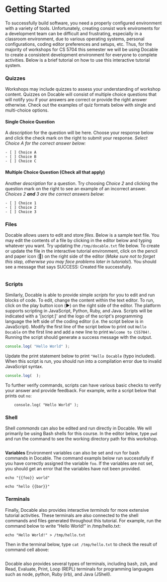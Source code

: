 # Getting Started

To successfully build software, you need a properly configured environment with a variety of tools. Unfortunately, creating consist work enviroments for a development team can be difficult and frustrating, especially in a classroom environment, due to various operating systems, personal configurations, coding editor preferences and setups, etc. Thus, for the majority of workshops for CS 5704 this semester we will be using Docable to create a consistent development environment for everyone to complete activities. Below is a brief tutorial on how to use this interactive tutorial system.

### Quizzes

Workshops may include quizzes to assess your understanding of workshop content. Quizzes on Docable will consist of multiple choice questions that will notify you if your answers are correct or provide the right answer otherwise. Check out the examples of quiz formats below with single and multi-choice options.

#### Single Choice Question

A *description* for the question will be here. Choose your response below and click the check mark on the right to submit your response.
_Select Choice A for the correct answer below:_

```js|{type:'quiz', quiz_type:'singlechoice', quiz_answers:'1'}
- [ ] Choice A
- [ ] Choice B
- [ ] Choice C
```

#### Multiple Choice Question (Check all that apply)

Another *description* for a question. Try choosing _Choice 2_ and clicking the question mark on the right to see an example of an incorrect answer.
_Choices 2 **and** 3 are the correct answers below:_

```js|{type:'quiz', quiz_type:'multichoice', quiz_answers: '1,2'}
- [ ] Choice 1
- [ ] Choice 2
- [ ] Choice 3
```

### Files

Docable allows users to edit and store _files_. Below is a sample text file. You may edit the contents of a file by clicking in the editor below and typing whatever you want. Try updating the `/tmp/docable.txt` file below. To create or update the file in the interactive tutorial environment, click on the pencil and paper icon (📝) on the right side of the editor (_Make sure not to forget this step, otherwise you may face problems later in tutorials!_). You should see a message that says SUCCESS: Created file successfully.

```bash|{type:'file',path:'/tmp/docable.txt'}

```

### Scripts

Similarly, Docable is able to provide simple _scripts_ for you to edit and run blocks of code. To edit, change the content within the text editor. To run, click on the play button icon (▶️) on the right side of the editor. The platform supports scripting in JavaScript, Python, Ruby, and Java. Scripts will be indicated with a '[script:]' and the logo of the script's programming language the left side of the coding editor (i.e. the script below is in JavaScript). Modify the first line of the script below to print out `Hello Docable` on the first line and add a new line to print `Welcome to CS5704!`. Running the script should generate a success message with the output.

```js |{type:'script'}
console.log( "Hello World" );
```

Update the print statement below to print `"Hello Docable` (typo included). When this script is run, you should run into a compilation error due to invalid JavaScript syntax.

```js |{type:'script'}
console.log(  );
```

To further verify commands, scripts can have various basic checks to verify your answer and provide feedback. For example, write a script below that prints out `no`:

```js|{type:'command', failed_when: "stdout.includes('test')", success_message:"Nice, you figured out this command successfully! :)", failure_message: "Sorry, that output is not what was expected :( You should actually print 'yes'"}
    console.log( "Hello World" );
```

### Shell

Shell _commands_ can also be edited and run directly in Docable. We will primarily be using Bash shells for this course. In the editor below, type `pwd` and run the command to see the working directory path for this workshop.

<!-- 
targets:
    - type: docker
      name: command-example
      image: node:12-buster
-->
```bash|{type:'command', shell:'bash'}

```
**Variables**
Environment variables can also be set and run for bash commands in Docable. The command exampls below run successfully if you have correctly assigned the variable `foo`. If the variables are not set, you should get an error that the variables have not been provided.

```bash|{type:'command', variables: 'foo'}
echo "{{foo}} world"
```

```bash|{type:'command', variables: 'bar'}
echo "hello {{bar}}"
```

### Terminals

Finally, Docable also provides interactive _terminals_ for more extensive tutorial activities. These terminals are also connected to the shell commands and files generated throughout this tutorial. For example, run the command below to write “Hello World!” in /tmp/hello.txt:


```|{type:'command'}
echo "Hello World!" > /tmp/hello.txt
```

Then in the terminal below, type `cat /tmp/hello.txt` to check the result of command cell above:

```|{type:'terminal'}
```

Docable also provides several types of terminals, including bash, zsh, and Read, Evaluate, Print, Loop (REPL) terminals for programming languages such as node, python, Ruby (irb), and Java (JShell).